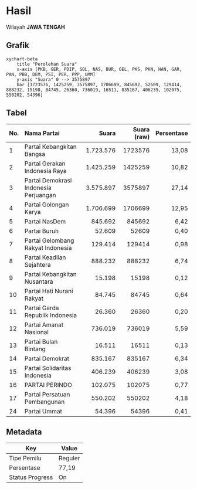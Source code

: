 # Hasil

Wilayah **JAWA TENGAH**

## Grafik

```mermaid
xychart-beta
    title "Perolehan Suara"
    x-axis [PKB, GER, PDIP, GOL, NAS, BUR, GEL, PKS, PKN, HAN, GAR, PAN, PBB, DEM, PSI, PER, PPP, UMM]
    y-axis "Suara" 0 --> 3575897
    bar [1723576, 1425259, 3575897, 1706699, 845692, 52609, 129414, 888232, 15198, 84745, 26360, 736019, 16511, 835167, 406239, 102075, 550202, 54396]
```

## Tabel

| No. | Nama Partai                           | Suara     | Suara (raw) | Persentase |
|:--- |:------------------------------------- | ---------:| -----------:| ----------:|
| 1   | Partai Kebangkitan Bangsa             | 1.723.576 | 1723576     | 13,08      |
| 2   | Partai Gerakan Indonesia Raya         | 1.425.259 | 1425259     | 10,82      |
| 3   | Partai Demokrasi Indonesia Perjuangan | 3.575.897 | 3575897     | 27,14      |
| 4   | Partai Golongan Karya                 | 1.706.699 | 1706699     | 12,95      |
| 5   | Partai NasDem                         | 845.692   | 845692      | 6,42       |
| 6   | Partai Buruh                          | 52.609    | 52609       | 0,40       |
| 7   | Partai Gelombang Rakyat Indonesia     | 129.414   | 129414      | 0,98       |
| 8   | Partai Keadilan Sejahtera             | 888.232   | 888232      | 6,74       |
| 9   | Partai Kebangkitan Nusantara          | 15.198    | 15198       | 0,12       |
| 10  | Partai Hati Nurani Rakyat             | 84.745    | 84745       | 0,64       |
| 11  | Partai Garda Republik Indonesia       | 26.360    | 26360       | 0,20       |
| 12  | Partai Amanat Nasional                | 736.019   | 736019      | 5,59       |
| 13  | Partai Bulan Bintang                  | 16.511    | 16511       | 0,13       |
| 14  | Partai Demokrat                       | 835.167   | 835167      | 6,34       |
| 15  | Partai Solidaritas Indonesia          | 406.239   | 406239      | 3,08       |
| 16  | PARTAI PERINDO                        | 102.075   | 102075      | 0,77       |
| 17  | Partai Persatuan Pembangunan          | 550.202   | 550202      | 4,18       |
| 24  | Partai Ummat                          | 54.396    | 54396       | 0,41       |


## Metadata

| Key             | Value   |
| --------------- | ------- |
| Tipe Pemilu     | Reguler |
| Persentase      | 77,19   |
| Status Progress | On      |



